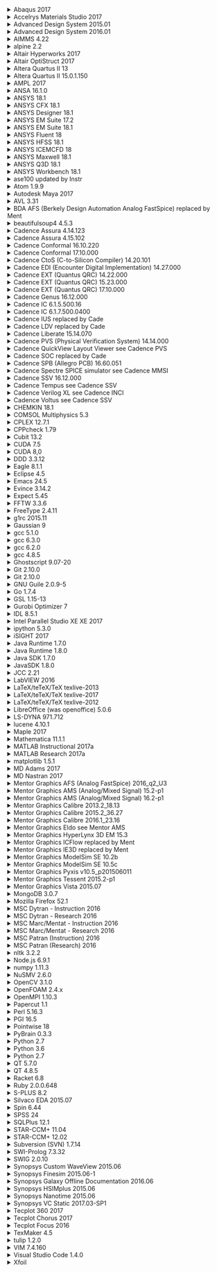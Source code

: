 <details><summary>Abaqus 2017</summary></details>
<details><summary>Accelrys Materials Studio 2017</summary></details>
<details><summary>Advanced Design System  2015.01</summary></details>
<details><summary>Advanced Design System  2016.01</summary></details>
<details><summary>AIMMS 4.22</summary></details>
<details><summary>alpine 2.2</summary></details>
<details><summary>Altair Hyperworks 2017</summary></details>
<details><summary>Altair OptiStruct 2017</summary></details>
<details><summary>Altera Quartus II 13</summary></details>
<details><summary>Altera Quartus II 15.0.1.150</summary></details>
<details><summary>AMPL    2017         </summary></details>
<details><summary>ANSA    16.1.0       </summary></details>
<details><summary>ANSYS   18.1         </summary></details>
<details><summary>ANSYS CFX   18.1         </summary></details>
<details><summary>ANSYS Designer  18.1         </summary></details>
<details><summary>ANSYS EM Suite  17.2         </summary></details>
<details><summary>ANSYS EM Suite  18.1         </summary></details>
<details><summary>ANSYS Fluent    18       </summary></details>
<details><summary>ANSYS HFSS  18.1         </summary></details>
<details><summary>ANSYS ICEMCFD   18       </summary></details>
<details><summary>ANSYS Maxwell   18.1         </summary></details>
<details><summary>ANSYS Q3D   18.1         </summary></details>
<details><summary>ANSYS Workbench 18.1         </summary></details>
<details><summary>ase100  updated by Instr         </summary></details>
<details><summary>Atom    1.9.9        </summary></details>
<details><summary>Autodesk Maya   2017         </summary></details>
<details><summary>AVL 3.31         </summary></details>
<details><summary>BDA AFS (Berkely Design Automation Analog FastSpice)    replaced by Ment         </summary></details>
<details><summary>beautifulsoup4  4.5.3        </summary></details>
<details><summary>Cadence Assura  4.14.123         </summary></details>
<details><summary>Cadence Assura  4.15.102         </summary></details>
<details><summary>Cadence Conformal   16.10.220        </summary></details>
<details><summary>Cadence Conformal   17.10.000        </summary></details>
<details><summary>Cadence CtoS (C-to-Silicon Compiler)    14.20.101        </summary></details>
<details><summary>Cadence EDI (Encounter Digital Implementation)  14.27.000        </summary></details>
<details><summary>Cadence EXT (Quantus QRC)   14.22.000        </summary></details>
<details><summary>Cadence EXT (Quantus QRC)   15.23.000        </summary></details>
<details><summary>Cadence EXT (Quantus QRC)   17.10.000        </summary></details>
<details><summary>Cadence Genus   16.12.000        </summary></details>
<details><summary>Cadence IC  6.1.5.500.16         </summary></details>
<details><summary>Cadence IC  6.1.7.500.0400       </summary></details>
<details><summary>Cadence IUS replaced by Cade         </summary></details>
<details><summary>Cadence LDV replaced by Cade         </summary></details>
<details><summary>Cadence Liberate    15.14.070        </summary></details>
<details><summary>Cadence PVS (Physical Verification System)  14.14.000        </summary></details>
<details><summary>Cadence QuickView Layout Viewer see Cadence PVS      </summary></details>
<details><summary>Cadence SOC replaced by Cade         </summary></details>
<details><summary>Cadence SPB (Allegro PCB)   16.60.051        </summary></details>
<details><summary>Cadence Spectre SPICE simulator see Cadence MMSI         </summary></details>
<details><summary>Cadence SSV 16.12.000        </summary></details>
<details><summary>Cadence Tempus  see Cadence SSV      </summary></details>
<details><summary>Cadence Verilog XL  see Cadence INCI         </summary></details>
<details><summary>Cadence Voltus  see Cadence SSV      </summary></details>
<details><summary>CHEMKIN 18.1         </summary></details>
<details><summary>COMSOL Multiphysics 5.3      </summary></details>
<details><summary>CPLEX   12.7.1       </summary></details>
<details><summary>CPPcheck    1.79         </summary></details>
<details><summary>Cubit   13.2         </summary></details>
<details><summary>CUDA    7.5      </summary></details>
<details><summary>CUDA    8,0      </summary></details>
<details><summary>DDD 3.3.12       </summary></details>
<details><summary>Eagle   8.1.1        </summary></details>
<details><summary>Eclipse 4.5      </summary></details>
<details><summary>Emacs   24.5         </summary></details>
<details><summary>Evince  3.14.2       </summary></details>
<details><summary>Expect  5.45         </summary></details>
<details><summary>FFTW    3.3.6        </summary></details>
<details><summary>FreeType    2.4.11       </summary></details>
<details><summary>g1rc    2015.11      </summary></details>
<details><summary>Gaussian    9        </summary></details>
<details><summary>gcc 5.1.0        </summary></details>
<details><summary>gcc 6.3.0        </summary></details>
<details><summary>gcc 6.2.0        </summary></details>
<details><summary>gcc 4.8.5        </summary></details>
<details><summary>Ghostscript 9.07-20      </summary></details>
<details><summary>Git 2.10.0       </summary></details>
<details><summary>Git 2.10.0       </summary></details>
<details><summary>GNU Guile   2.0.9-5      </summary></details>
<details><summary>Go  1.7.4        </summary></details>
<details><summary>GSL 1.15-13      </summary></details>
<details><summary>Gurobi Optimizer    7        </summary></details>
<details><summary>IDL 8.5.1       </summary></details>
<details><summary>Intel Parallel Studio XE    XE 2017      </summary></details>
<details><summary>ipython 5.3.0        </summary></details>
<details><summary>iSIGHT  2017         </summary></details>
<details><summary>Java Runtime    1.7.0        </summary></details>
<details><summary>Java Runtime    1.8.0        </summary></details>
<details><summary>Java SDK    1.7.0        </summary></details>
<details><summary>JavaSDK 1.8.0        </summary></details>
<details><summary>JCC 2.21         </summary></details>
<details><summary>LabVIEW 2016         </summary></details>
<details><summary>LaTeX/teTeX/TeX texlive-2013         </summary></details>
<details><summary>LaTeX/teTeX/TeX texlive-2017         </summary></details>
<details><summary>LaTeX/teTeX/TeX texlive-2012         </summary></details>
<details><summary>LibreOffice (was openoffice)    5.0.6        </summary></details>
<details><summary>LS-DYNA 971.712      </summary></details>
<details><summary>lucene  4.10.1       </summary></details>
<details><summary>Maple   2017         </summary></details>
<details><summary>Mathematica 11.1.1       </summary></details>
<details><summary>MATLAB Instructional    2017a        </summary></details>
<details><summary>MATLAB Research 2017a        </summary></details>
<details><summary>matplotlib 1.5.1        </summary></details>
<details><summary>MD Adams 2017         </summary></details>
<details><summary>MD Nastran 2017         </summary></details>
<details><summary>Mentor Graphics AFS (Analog FastSpice) 2016_q2_U3       </summary></details>
<details><summary>Mentor Graphics AMS (Analog/Mixed Signal) 15.2-p1      </summary></details>
<details><summary>Mentor Graphics AMS (Analog/Mixed Signal) 16.2-p1      </summary></details>
<details><summary>Mentor Graphics Calibre 2013.2_18.13         </summary></details>
<details><summary>Mentor Graphics Calibre 2015.2_36.27         </summary></details>
<details><summary>Mentor Graphics Calibre 2016.1_23.16         </summary></details>
<details><summary>Mentor Graphics Eldo see Mentor AMS       </summary></details>
<details><summary>Mentor Graphics HyperLynx 3D EM 15.3         </summary></details>
<details><summary>Mentor Graphics ICFlow replaced by Ment         </summary></details>
<details><summary>Mentor Graphics IE3D replaced by Ment         </summary></details>
<details><summary>Mentor Graphics ModelSim SE 10.2b        </summary></details>
<details><summary>Mentor Graphics ModelSim SE 10.5c        </summary></details>
<details><summary>Mentor Graphics Pyxis v10.5_p201506011         </summary></details>
<details><summary>Mentor Graphics Tessent 2015.2-p1        </summary></details>
<details><summary>Mentor Graphics Vista 2015.07      </summary></details>
<details><summary>MongoDB 3.0.7        </summary></details>
<details><summary>Mozilla Firefox 52.1         </summary></details>
<details><summary>MSC Dytran - Instruction 2016         </summary></details>
<details><summary>MSC Dytran - Research 2016         </summary></details>
<details><summary>MSC Marc/Mentat - Instruction 2016         </summary></details>
<details><summary>MSC Marc/Mentat - Research 2016         </summary></details>
<details><summary>MSC Patran (Instruction) 2016         </summary></details>
<details><summary>MSC Patran (Research) 2016         </summary></details>
<details><summary>nltk 3.2.2        </summary></details>
<details><summary>Node.js 6.9.1        </summary></details>
<details><summary>numpy 1.11.3       </summary></details>
<details><summary>NuSMV 2.6.0        </summary></details>
<details><summary>OpenCV 3.1.0        </summary></details>
<details><summary>OpenFOAM 2.4.x        </summary></details>
<details><summary>OpenMPI 1.10.3       </summary></details>
<details><summary>Papercut 1.1      </summary></details>
<details><summary>Perl 5.16.3       </summary></details>
<details><summary>PGI 16.5         </summary></details>
<details><summary>Pointwise 18       </summary></details>
<details><summary>PyBrain 0.3.3        </summary></details>
<details><summary>Python 2.7      </summary></details>
<details><summary>Python 3.6      </summary></details>
<details><summary>Python 2.7      </summary></details>
<details><summary>QT 5.7.0        </summary></details>
<details><summary>QT 4.8.5        </summary></details>
<details><summary>Racket 6.8      </summary></details>
<details><summary>Ruby 2.0.0.648        </summary></details>
<details><summary>S-PLUS 8.2      </summary></details>
<details><summary>Silvaco EDA 2015.07      </summary></details>
<details><summary>Spin 6.44         </summary></details>
<details><summary>SPSS 24       </summary></details>
<details><summary>SQLPlus 12.1         </summary></details>
<details><summary>STAR-CCM+ 11.04        </summary></details>
<details><summary>STAR-CCM+ 12.02        </summary></details>
<details><summary>Subversion (SVN) 1.7.14       </summary></details>
<details><summary>SWI-Prolog 7.3.32            </summary></details>
<details><summary>SWIG 2.0.10       </summary></details>
<details><summary>Synopsys Custom WaveView 2015.06      </summary></details>
<details><summary>Synopsys Finesim 2015.06-1        </summary></details>
<details><summary>Synopsys Galaxy Offline Documentation 2016.06      </summary></details>
<details><summary>Synopsys HSIMplus 2015.06      </summary></details>
<details><summary>Synopsys Nanotime 2015.06      </summary></details>
<details><summary>Synopsys VC Static 2017.03-SP1      </summary></details>
<details><summary>Tecplot 360 2017         </summary></details>
<details><summary>Tecplot Chorus 2017         </summary></details>
<details><summary>Tecplot Focus 2016         </summary></details>
<details><summary>TexMaker 4.5      </summary></details>
<details><summary>tulip 1.2.0        </summary></details>
<details><summary>VIM 7.4.160      </summary></details>
<details><summary>Visual Studio Code  1.4.0        </summary></details>
<details><summary>Xfoil</summary></details>
